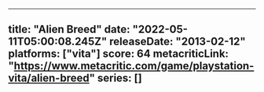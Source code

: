 
---
title: "Alien Breed"
date: "2022-05-11T05:00:08.245Z"
releaseDate: "2013-02-12"
platforms: ["vita"]
score: 64
metacriticLink: "https://www.metacritic.com/game/playstation-vita/alien-breed"
series: []
---
